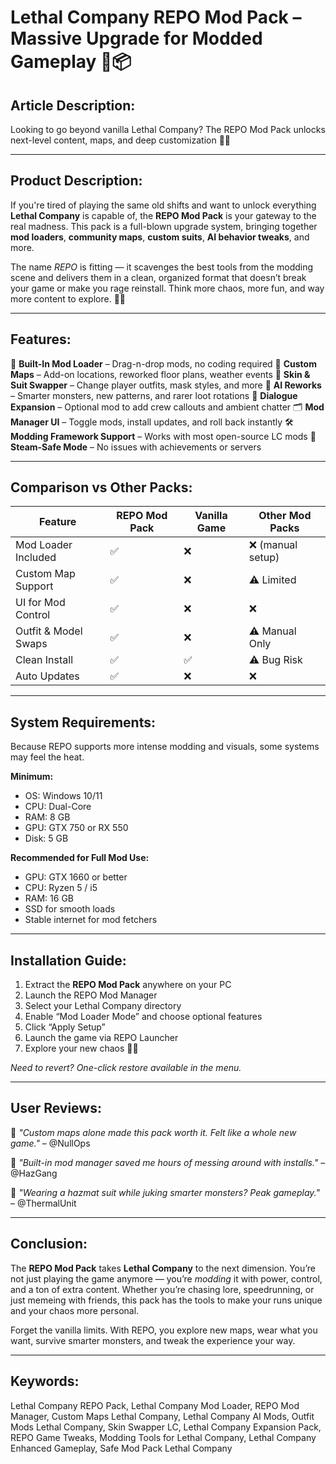 # Lethal Company REPO Mod Pack – Massive Upgrade for Modded Gameplay 🧪📦

## **Article Description:**

Looking to go beyond vanilla Lethal Company? The REPO Mod Pack unlocks next-level content, maps, and deep customization 🔨🧠

---

## **Product Description:**

If you're tired of playing the same old shifts and want to unlock everything **Lethal Company** is capable of, the **REPO Mod Pack** is your gateway to the real madness. This pack is a full-blown upgrade system, bringing together **mod loaders**, **community maps**, **custom suits**, **AI behavior tweaks**, and more.

The name *REPO* is fitting — it scavenges the best tools from the modding scene and delivers them in a clean, organized format that doesn’t break your game or make you rage reinstall. Think more chaos, more fun, and way more content to explore. 🎒💀

---

## **Features:**

🧩 **Built-In Mod Loader** – Drag-n-drop mods, no coding required
📍 **Custom Maps** – Add-on locations, reworked floor plans, weather events
👕 **Skin & Suit Swapper** – Change player outfits, mask styles, and more
🧠 **AI Reworks** – Smarter monsters, new patterns, and rarer loot rotations
💬 **Dialogue Expansion** – Optional mod to add crew callouts and ambient chatter
🗂️ **Mod Manager UI** – Toggle mods, install updates, and roll back instantly
🛠️ **Modding Framework Support** – Works with most open-source LC mods
🧼 **Steam-Safe Mode** – No issues with achievements or servers

---

## **Comparison vs Other Packs:**

| Feature              | REPO Mod Pack | Vanilla Game | Other Mod Packs  |
| -------------------- | ------------- | ------------ | ---------------- |
| Mod Loader Included  | ✅             | ❌            | ❌ (manual setup) |
| Custom Map Support   | ✅             | ❌            | ⚠️ Limited       |
| UI for Mod Control   | ✅             | ❌            | ❌                |
| Outfit & Model Swaps | ✅             | ❌            | ⚠️ Manual Only   |
| Clean Install        | ✅             | ✅            | ⚠️ Bug Risk      |
| Auto Updates         | ✅             | ❌            | ❌                |

---

## **System Requirements:**

Because REPO supports more intense modding and visuals, some systems may feel the heat.

**Minimum:**

* OS: Windows 10/11
* CPU: Dual-Core
* RAM: 8 GB
* GPU: GTX 750 or RX 550
* Disk: 5 GB

**Recommended for Full Mod Use:**

* GPU: GTX 1660 or better
* CPU: Ryzen 5 / i5
* RAM: 16 GB
* SSD for smooth loads
* Stable internet for mod fetchers

---

## **Installation Guide:**

1. Extract the **REPO Mod Pack** anywhere on your PC
2. Launch the REPO Mod Manager
3. Select your Lethal Company directory
4. Enable “Mod Loader Mode” and choose optional features
5. Click “Apply Setup”
6. Launch the game via REPO Launcher
7. Explore your new chaos 🌌📡

*Need to revert? One-click restore available in the menu.*

---

## **User Reviews:**

💬 *"Custom maps alone made this pack worth it. Felt like a whole new game."*
– @NullOps

💬 *"Built-in mod manager saved me hours of messing around with installs."*
– @HazGang

💬 *"Wearing a hazmat suit while juking smarter monsters? Peak gameplay."*
– @ThermalUnit

---

## **Conclusion:**

The **REPO Mod Pack** takes **Lethal Company** to the next dimension. You’re not just playing the game anymore — you’re *modding* it with power, control, and a ton of extra content. Whether you’re chasing lore, speedrunning, or just memeing with friends, this pack has the tools to make your runs unique and your chaos more personal.

Forget the vanilla limits. With REPO, you explore new maps, wear what you want, survive smarter monsters, and tweak the experience your way.

---

## **Keywords:**

Lethal Company REPO Pack, Lethal Company Mod Loader, REPO Mod Manager, Custom Maps Lethal Company, Lethal Company AI Mods, Outfit Mods Lethal Company, Skin Swapper LC, Lethal Company Expansion Pack, REPO Game Tweaks, Modding Tools for Lethal Company, Lethal Company Enhanced Gameplay, Safe Mod Pack Lethal Company
